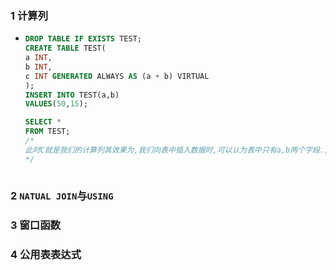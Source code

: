 ### 1 计算列

- ```SQL
  DROP TABLE IF EXISTS TEST;
  CREATE TABLE TEST(
  a INT,
  b INT,
  c INT GENERATED ALWAYS AS (a + b) VIRTUAL
  );
  INSERT INTO TEST(a,b)
  VALUES(50,15);
  
  SELECT *
  FROM TEST; 
  /*
  此时C就是我们的计算列其效果为,我们向表中插入数据时,可以认为表中只有a,b两个字段.而至于字段c,系统会自动根据我们的字段a,b来生产
  */
   
  ```

### 2 `NATUAL JOIN`与`USING`

### 3 窗口函数

### 4 公用表表达式